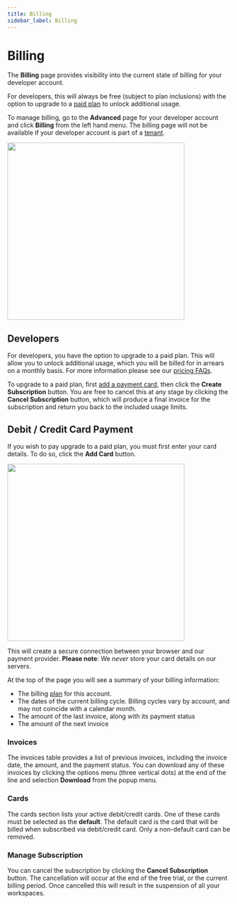 ```yaml
---
title: Billing
sidebar_label: Billing
---
```


# Billing

The **Billing** page provides visibility into the current state of billing for your developer account. 

For developers, this will always be free (subject to plan inclusions) with the option to upgrade to a [paid plan](#developers) to unlock additional usage.

To manage billing, go to the **Advanced** page for your developer account and click **Billing** from the left hand menu.  The billing page will not be available if your developer account is part of a [tenant](/pipes/docs/accounts/tenant).


<img src="/images/docs/pipes/pipes_billing.png" width="400pt"/>

## Developers

For developers, you have the option to upgrade to a paid plan. This will allow you to unlock additional usage, which you will be billed for in arrears on a monthly basis. For more information please see our [pricing FAQs](/pipes/pricing).

To upgrade to a paid plan, first [add a payment card](#debit--credit-card-payment), then click the **Create Subscription** button. You are free to cancel this at any stage by clicking the **Cancel Subscription** button, which will produce a final invoice for the subscription and return you back to the included usage limits.


## Debit / Credit Card Payment

If you wish to pay upgrade to a paid plan, you must first enter your card details. To do so, click the **Add Card** button.

<img src="/images/docs/pipes/pipes_billing_add_card.png" width="400pt"/>

This will create a secure connection between your browser and our payment provider. **Please note**: We *never* store your card details on our servers.

At the top of the page you will see a summary of your billing information:

- The billing [plan](/pipes/pricing) for this account.
- The dates of the current billing cycle.  Billing cycles vary by account, and may not coincide with a calendar month.
- The amount of the last invoice, along with its payment status
- The amount of the next invoice

### Invoices

The invoices table provides a list of previous invoices, including the invoice date, the amount, and the payment status. You can download any of these invoices by clicking the options menu (three vertical dots) at the end of the line and selection **Download** from the popup menu.

### Cards

The cards section lists your active debit/credit cards. One of these cards must be selected as the **default**. The default card is the card that will be billed when subscribed via debit/credit card. Only a non-default card can be removed.

### Manage Subscription

You can cancel the subscription by clicking the **Cancel Subscription** button. The cancellation will occur at the end of the free trial, or the current billing period. Once cancelled this will result in the suspension of all your workspaces.
